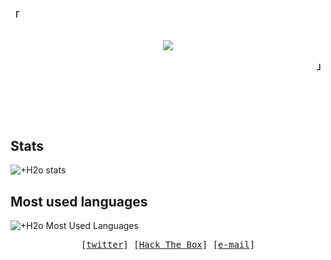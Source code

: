 <p align="left"><strong><samp>「</samp></strong></p>
  <p align="center">
    <samp>
      <br>
        <image src="https://readme-typing-svg.demolab.com?font=Iosevka&size=21&duration=7000&pause=1000&center=true&vCenter=true&multiline=true&width=530&height=40&lines=I'm+w0rkm4n,+a+Hacking+Enthusiast+%26+CTF+Player">      
      <br>
    </samp>
  </p>
<p align="right"><strong><samp>」</samp></strong></p>

<br>

<h2></h2><br>

## Stats

![+H2o stats](https://github-readme-stats.vercel.app/api?username=w0rkm4n&show_icons=true&theme=react&include_all_commits=true)  
  
## Most used languages

![+H2o Most Used Languages](https://github-readme-stats.vercel.app/api/top-langs/?username=w0rkm4n&theme=react&layout=compact&hide=HTML)

<!-- Contact Me -->
<p align="center">
  <samp>
    [<a href="#">twitter</a>]
    [<a href="https://app.hackthebox.com/profile/1359890">Hack The Box</a>]
    [<a href="#">e-mail</a>]
  </samp>
</p>
